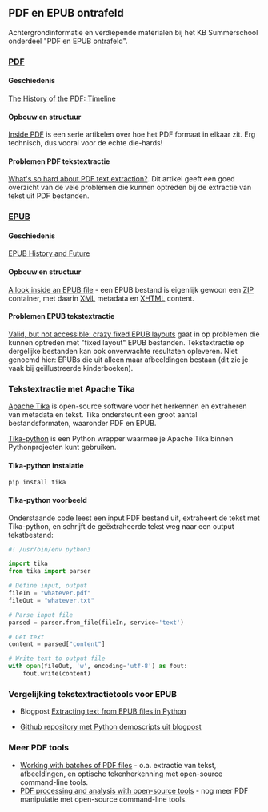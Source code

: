 ## PDF en EPUB ontrafeld

Achtergrondinformatie en verdiepende materialen bij het KB Summerschool onderdeel "PDF en EPUB ontrafeld".

### [PDF](https://en.wikipedia.org/wiki/PDF)

#### Geschiedenis

[The History of the PDF: Timeline](https://www.adobe.com/acrobat/resources/pdf-timeline.html)

####  Opbouw en structuur

[Inside PDF](https://news.speedata.de/2024/03/19/insidepdf-01/) is een serie artikelen over hoe het PDF formaat in elkaar zit. Erg technisch, dus vooral voor de echte die-hards!

#### Problemen PDF tekstextractie

[What's so hard about PDF text extraction?](http://archive.today/2020.09.14-092557/https://filingdb.com/b/pdf-text-extraction). Dit artikel geeft een goed overzicht van de vele problemen die kunnen optreden bij de extractie van tekst uit PDF bestanden.

### [EPUB](https://en.wikipedia.org/wiki/EPUB)

#### Geschiedenis

[EPUB History and Future](https://en.wikipedia.org/wiki/EPUB)

####  Opbouw en structuur

[A look inside an EPUB file](https://opensource.com/article/22/8/epub-file) - een EPUB bestand is eigenlijk gewoon een [ZIP](https://en.wikipedia.org/wiki/ZIP_(file_format)) container, met daarin [XML](https://en.wikipedia.org/wiki/XML) metadata en [XHTML](https://en.wikipedia.org/wiki/XHTML) content.

#### Problemen EPUB tekstextractie

[Valid, but not accessible: crazy fixed EPUB layouts](https://www.bitsgalore.org/2016/04/04/valid-but-not-accessible-epub-crazy-fixed-layouts) gaat in op problemen die kunnen optreden met "fixed layout" EPUB bestanden. Tekstextractie op dergelijke bestanden kan ook onverwachte resultaten opleveren. Niet genoemd hier: EPUBs die uit alleen maar afbeeldingen bestaan (dit zie je vaak bij geïllustreerde kinderboeken).

### Tekstextractie met Apache Tika

[Apache Tika](https://tika.apache.org/) is open-source software voor het herkennen en extraheren van metadata en tekst. Tika ondersteunt een groot aantal bestandsformaten, waaronder PDF en EPUB.

[Tika-python](https://github.com/chrismattmann/tika-python) is een Python wrapper waarmee je Apache Tika binnen Pythonprojecten kunt gebruiken.

#### Tika-python instalatie

```
pip install tika
```

#### Tika-python voorbeeld

Onderstaande code leest een input PDF bestand uit, extraheert de tekst met Tika-python, en schrijft de geëxtraheerde tekst weg naar een output tekstbestand:  

```python
#! /usr/bin/env python3

import tika
from tika import parser

# Define input, output
fileIn = "whatever.pdf"
fileOut = "whatever.txt"

# Parse input file
parsed = parser.from_file(fileIn, service='text')

# Get text
content = parsed["content"]

# Write text to output file 
with open(fileOut, 'w', encoding='utf-8') as fout:
    fout.write(content)
```

### Vergelijking tekstextractietools voor EPUB

- Blogpost [Extracting text from EPUB files in Python](https://www.bitsgalore.org/2023/03/09/extracting-text-from-epub-files-in-python)

- [Github repository met Python demoscripts uit blogpost](https://github.com/KBNLresearch/textExtractDemo)

### Meer PDF tools

- [Working with batches of PDF files](http://programminghistorian.org/en/lessons/working-with-batches-of-pdf-files) - o.a. extractie van tekst, afbeeldingen, en optische tekenherkenning met open-source command-line tools.
- [PDF processing and analysis with open-source tools](https://www.bitsgalore.org/2021/09/06/pdf-processing-and-analysis-with-open-source-tools) - nog meer PDF manipulatie met open-source command-line tools.

